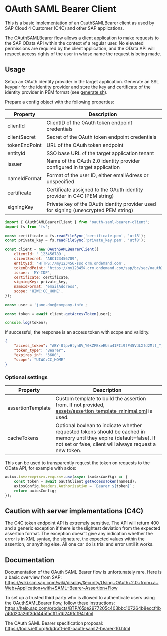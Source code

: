 # OAuth SAML Bearer Client

This is a basic implementation of an OauthSAMLBearer client as used by SAP Cloud 4 Customer (C4C) and other SAP applications.

The OAuthSAMLBearer flow allows a client application to make requests to the SAP OData API within the context of a regular user. No elevated permissions are required by the client application, and the OData API will respect access rights of the user in whose name the request is being made.

## Usage

Setup an OAuth identity provider in the target application. Generate an SSL keypair for the identity provider and store the key and certificate of the identity provider in PEM format (see [generate.sh](test/fixture/generate.sh)).

Prepare a config object with the following properties:

| Property      | Description                                                                          |
| ------------- | ------------------------------------------------------------------------------------ |
| clientId      | ClientID of the OAuth token endpoint credentials                                     |
| clientSecret  | Secret of the OAuth token endpoint credentials                                       |
| tokenEndPoint | URL of the OAuth token endpoint                                                      |
| entityId      | SSO base URL of the target application tenant                                        |
| issuer        | Name of the OAuth 2.0 identity provider configured in target application             |
| nameIdFormat  | Format of the user ID, either emailAdress or unspecified                             |
| certificate   | Certificate assigned to the OAuth identity provider in C4C (PEM string)              |
| signingKey    | Private key of the OAuth identity provider used for signing (unencrypted PEM string) |

```js
import { OAuthSAMLBearerClient } from 'oauth-saml-bearer-client';
import fs from 'fs';

const certificate = fs.readFileSync('certificate.pem', 'utf8');
const private_key = fs.readFileSync('private_key.pem', 'utf8');

const client = new OAuthSAMLBearerClient({
    clientId: '_123456789',
    clientSecret: 'ABC123456789',
    entityId: 'HTTPS://my123456-sso.crm.ondemand.com',
    tokenEndPoint: 'https://my123456.crm.ondemand.com/sap/bc/sec/oauth2/token',
    issuer: 'MY-IDP',
    certificate: certificate,
    signingKey: private_key,
    nameIdFormat: 'emailAddress',
    scope: 'UIWC:CC_HOME',
});

const user = 'jane.doe@company.info';

const token = await client.getAccessToken(user);

console.log(token);
```

If successful, the response is an access token with scope and validity.

```json
{
    "access_token": "ABY-0tpvHtyn8V_Y0kZFExeEUsu41FIi9fP45VdLXfd2Mlf_",
    "token_type": "Bearer",
    "expires_in": "3600",
    "scope": "UIWC:CC_HOME"
}
```

### Optional settings

| Property          | Description                                                                                                                                                                      |
| ----------------- | -------------------------------------------------------------------------------------------------------------------------------------------------------------------------------- |
| assertionTemplate | Custom template to build the assertion from. If not provided, [assets/assertion_template_minimal.xml](assets/assertion_template_minimal.xml) is used.                            |
| cacheTokens       | Optional boolean to indicate whether requested tokens should be cached in memory until they expire (default=false). If not set or false, client will always request a new token. |

This can be used to transparently request the token on requests to the OData API, for example with axios:

```js
axios.interceptors.request.use(async (axiosConfig) => {
    const token = await oauthClient.getAccessToken(nameId);
    axiosConfig.headers.Authorization = `Bearer ${token}`;
    return axiosConfig;
});
```

## Caution with server implementations (C4C)

The C4C token endpoint API is extremely sensitive. The API will return 400 and a generic exception if there is the slightest deviation from the expected assertion format. The exception doesn't give any indication whether the error is in XML syntax, the signature, the expected values within the assertion, or anything else. All one can do is trial and error until it works.

## Documentation

Documentation of the OAuth SAML Bearer flow is unfortunately rare. Here is a basic overview from SAP:
https://wiki.scn.sap.com/wiki/display/Security/Using+OAuth+2.0+from+a+Web+Application+with+SAML+Bearer+Assertion+Flow

To set up a trusted third party who is allowed to authenticate users using the OAuthSAMLBearer flow, follow these instructions:
https://help.sap.com/products/BTP/65de2977205c403bbc107264b8eccf4b/40d20a26f3dd445facff151b249fcf94.html

The OAuth SAML Bearer specification proposal:
https://tools.ietf.org/id/draft-ietf-oauth-saml2-bearer-10.html
